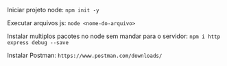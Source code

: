 Iniciar projeto node:
`npm init -y`

Executar arquivos js:
`node <nome-do-arquivo>`

Instalar multiplos pacotes no node sem mandar para o servidor:
`npm i http express debug --save`

Instalar Postman:
`https://www.postman.com/downloads/`